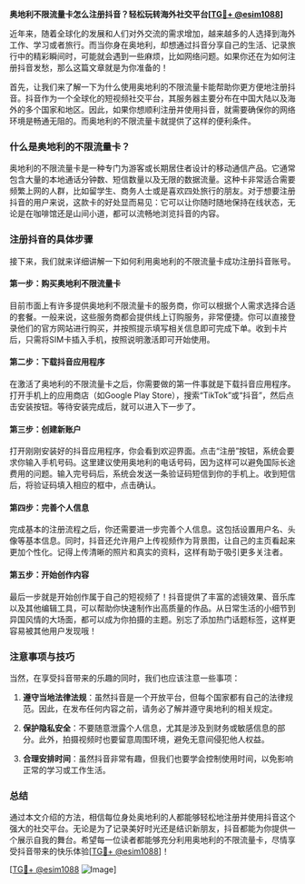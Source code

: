 **奥地利不限流量卡怎么注册抖音？轻松玩转海外社交平台[[TG💪+ @esim1088](https://t.me/s/esim1088)]**

近年来，随着全球化的发展和人们对外交流的需求增加，越来越多的人选择到海外工作、学习或者旅行。而当你身在奥地利，却想通过抖音分享自己的生活、记录旅行中的精彩瞬间时，可能就会遇到一些麻烦，比如网络问题。如果你还在为如何注册抖音发愁，那么这篇文章就是为你准备的！

首先，让我们来了解一下为什么使用奥地利的不限流量卡能帮助你更方便地注册抖音。抖音作为一个全球化的短视频社交平台，其服务器主要分布在中国大陆以及海外的多个国家和地区。因此，如果你想顺利注册并使用抖音，就需要确保你的网络环境是畅通无阻的。而奥地利的不限流量卡就提供了这样的便利条件。

### 什么是奥地利的不限流量卡？

奥地利的不限流量卡是一种专门为游客或长期居住者设计的移动通信产品。它通常包含大量的本地通话分钟数、短信数量以及无限的数据流量。这种卡非常适合需要频繁上网的人群，比如留学生、商务人士或是喜欢四处旅行的朋友。对于想要注册抖音的用户来说，这款卡的好处显而易见：它可以让你随时随地保持在线状态，无论是在咖啡馆还是山间小道，都可以流畅地浏览抖音的内容。

### 注册抖音的具体步骤

接下来，我们就来详细讲解一下如何利用奥地利的不限流量卡成功注册抖音账号。

#### 第一步：购买奥地利不限流量卡

目前市面上有许多提供奥地利不限流量卡的服务商，你可以根据个人需求选择合适的套餐。一般来说，这些服务商都会提供线上订购服务，非常便捷。你可以直接登录他们的官方网站进行购买，并按照提示填写相关信息即可完成下单。收到卡片后，只需将SIM卡插入手机，按照说明激活即可开始使用。

#### 第二步：下载抖音应用程序

在激活了奥地利的不限流量卡之后，你需要做的第一件事就是下载抖音应用程序。打开手机上的应用商店（如Google Play Store），搜索“TikTok”或“抖音”，然后点击安装按钮。等待安装完成后，就可以进入下一步了。

#### 第三步：创建新账户

打开刚刚安装好的抖音应用程序，你会看到欢迎界面。点击“注册”按钮，系统会要求你输入手机号码。这里建议使用奥地利的电话号码，因为这样可以避免国际长途费用的问题。输入完号码后，系统会发送一条验证码短信到你的手机上。收到短信后，将验证码填入相应的框中，点击确认。

#### 第四步：完善个人信息

完成基本的注册流程之后，你还需要进一步完善个人信息。这包括设置用户名、头像等基本信息。同时，抖音还允许用户上传视频作为背景图，让自己的主页看起来更加个性化。记得上传清晰的照片和真实的资料，这样有助于吸引更多关注者。

#### 第五步：开始创作内容

最后一步就是开始创作属于自己的短视频了！抖音提供了丰富的滤镜效果、音乐库以及其他编辑工具，可以帮助你快速制作出高质量的作品。从日常生活的小细节到异国风情的大场面，都可以成为你拍摄的主题。别忘了添加热门话题标签，这样更容易被其他用户发现哦！

### 注意事项与技巧

当然，在享受抖音带来的乐趣的同时，我们也应该注意一些事项：

1. **遵守当地法律法规**：虽然抖音是一个开放平台，但每个国家都有自己的法律规范。因此，在发布任何内容之前，请务必了解并遵守奥地利的相关规定。
   
2. **保护隐私安全**：不要随意泄露个人信息，尤其是涉及到财务或敏感信息的部分。此外，拍摄视频时也要留意周围环境，避免无意间侵犯他人权益。
   
3. **合理安排时间**：虽然抖音非常有趣，但我们也要学会控制使用时间，以免影响正常的学习或工作生活。

### 总结

通过本文介绍的方法，相信每位身处奥地利的人都能够轻松地注册并使用抖音这个强大的社交平台。无论是为了记录美好时光还是结识新朋友，抖音都能为你提供一个展示自我的舞台。希望每一位读者都能够充分利用奥地利的不限流量卡，尽情享受抖音带来的快乐体验[[TG💪+ @esim1088](https://t.me/s/esim1088)]！

[[TG💪+ @esim1088](https://t.me/s/esim1088) ![Image](https://i.postimg.cc/4NQfJmqS/Snipaste-2025-05-13-00-14-12.png)]